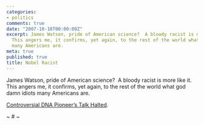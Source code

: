 ```yaml
---
categories:
- politics
comments: true
date: "2007-10-18T00:00:00Z"
excerpt: James Watson, pride of American science?  A bloody racist is more like it. 
  This angers me, it confirms, yet again, to the rest of the world what god damn idiots
  many Americans are. 
meta: true
published: true
title: Nobel Racist
---
```


James Watson, pride of American science?  A bloody racist is more like it.  This angers me, it confirms, yet again, to the rest of the world what god damn idiots many Americans are.  

[Controversial DNA Pioneer’s Talk Halted][1].

 [1]: http://www.nytimes.com/aponline/world/AP-Britain-Controversial-Scientist.html "Controversial DNA Pioneer's Talk Halted - New York Times"

~ # ~